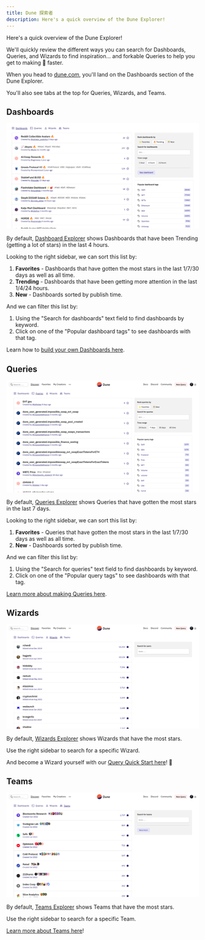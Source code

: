 ```yaml
---
title: Dune 探索者
description: Here's a quick overview of the Dune Explorer!
---
```


Here's a quick overview of the Dune Explorer!

We'll quickly review the different ways you can search for Dashboards, Queries, and Wizards to find inspiration... and forkable Queries to help you get to making 💫 faster.

When you head to [dune.com](https://dune.com), you'll land on the Dashboards section of the Dune Explorer.

You'll also see tabs at the top for Queries, Wizards, and Teams.

## Dashboards

![dune explorer home](images/dune-explorer-home.png)

By default, [Dashboard Explorer](https://dune.com/browse/dashboards) shows Dashboards that have been Trending (getting a lot of stars) in the last 4 hours.

Looking to the right sidebar, we can sort this list by:

1. **Favorites** - Dashboards that have gotten the most stars in the last 1/7/30 days as well as all time.
2. **Trending** - Dashboards that have been getting more attention in the last 1/4/24 hours.
3. **New** - Dashboards sorted by publish time.

And we can filter this list by:

1. Using the "Search for dashboards" text field to find dashboards by keyword.
2. Click on one of the "Popular dashboard tags" to see dashboards with that tag.

Learn how to [build your own Dashboards here](../getting-started/dashboards.md).

## Queries

![queries explorer](images/queries-explorer.png)

By default, [Queries Explorer](https://dune.com/browse/queries) shows Queries that have gotten the most stars in the last 7 days.

Looking to the right sidebar, we can sort this list by:

1. **Favorites** - Queries that have gotten the most stars in the last 1/7/30 days as well as all time.
2. **New** - Dashboards sorted by publish time.

And we can filter this list by:

1. Using the "Search for queries" text field to find dashboards by keyword.
2. Click on one of the "Popular query tags" to see dashboards with that tag.

[Learn more about making Queries here](../getting-started/query-quick-start/index.md).

## Wizards

![wizards explorer](images/wizards-explorer.png)

By default, [Wizards Explorer](https://dune.com/browse/users) shows Wizards that have the most stars.

Use the right sidebar to search for a specific Wizard.

And become a Wizard yourself with our [Query Quick Start here](../getting-started/query-quick-start/index.md)! 🧙

## Teams

![teams explorer](images/teams-explorer.png)

By default, [Teams Explorer](https://dune.com/browse/users) shows Teams that have the most stars.

Use the right sidebar to search for a specific Team.

[Learn more about Teams here](../getting-started/teams.md)!





